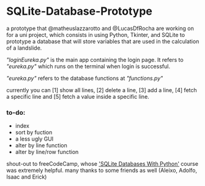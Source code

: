 # SQLite-Database-Prototype

a prototype that @matheuslazzarotto and @LucasDfRocha are working on for a uni project, which consists in using Python, Tkinter, and SQLite to prototype a database that will store variables that are used in the calculation of a landslide.

_"loginEureka.py"_ is the main app containing the login page. It refers to _"eureka.py"_ which runs on the terminal when login is successful. 

_"eureka.py"_ refers to the database functions at _"functions.py"_

currently you can [1] show all lines, [2] delete a line, [3] add a line, [4] fetch a specific line and [5] fetch a value inside a specific line.

### to-do:
- index
- sort by fuction
- a less ugly GUI
- alter by line function
- alter by line/row function

shout-out to freeCodeCamp, whose ['SQLite Databases With Python'](https://www.youtube.com/watch?v=byHcYRpMgI4) course was extremely helpful. many thanks to some friends as well (Aleixo, Adolfo, Isaac and Erick)

